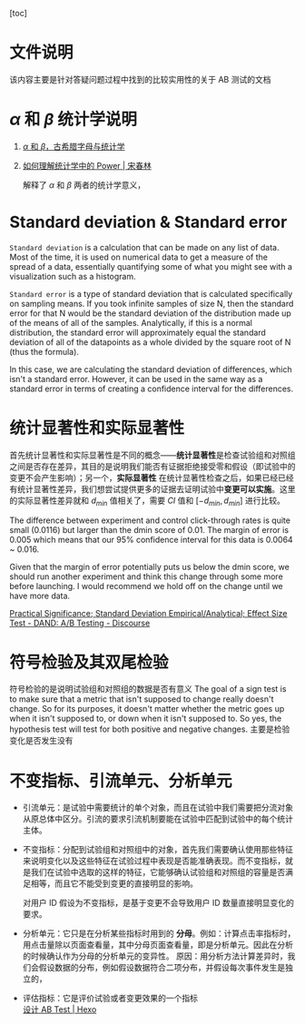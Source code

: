 [toc]

# 文件说明
该内容主要是针对答疑问题过程中找到的比较实用性的关于 AB 测试的文档

# ${\alpha}$ 和 ${\beta}$ 统计学说明
1. [${\alpha}$ 和 ${\beta}$，古希腊字母与统计学](http://www.appadhoc.com/blog/alpha-beta-statics-ab-test/)
2. [如何理解统计学中的 Power | 宋春林](http://songchunlin.net/cn/2014/04/statistical-power/)
	
	解释了 ${\alpha}$ 和 ${\beta}$ 两者的统计学意义，

# Standard deviation & Standard error
`Standard deviation` is a calculation that can be made on any list of data. Most of the time, it is used on numerical data to get a measure of the spread of a data, essentially quantifying some of what you might see with a visualization such as a histogram.

`Standard error` is a type of standard deviation that is calculated specifically on sampling means. If you took infinite samples of size N, then the standard error for that N would be the standard deviation of the distribution made up of the means of all of the samples. Analytically, if this is a normal distribution, the standard error will approximately equal the standard deviation of all of the datapoints as a whole divided by the square root of N (thus the formula).

In this case, we are calculating the standard deviation of differences, which isn't a standard error. However, it can be used in the same way as a standard error in terms of creating a confidence interval for the differences.

# 统计显著性和实际显著性

首先统计显著性和实际显著性是不同的概念——**统计显著性**是检查试验组和对照组之间是否存在差异，其目的是说明我们能否有证据拒绝接受零和假设（即试验中的变更不会产生影响）；另一个，**实际显著性** 在统计显著性检查之后，如果已经已经有统计显著性差异，我们想尝试提供更多的证据去证明试验中**变更可以实施**。这里的实际显著性差异就和 ${d_{min}}$ 值相关了，需要 ${CI}$ 值和 ${[-d_{min},d_{min}]}$ 进行比较。


The difference between experiment and control click-through rates is quite small (0.0116) but larger than the dmin score of 0.01. The margin of error is 0.005 which means that our 95% confidence interval for this data is 0.0064 ~ 0.016.

Given that the margin of error potentially puts us below the dmin score, we should run another experiment and think this change through some more before launching. I would recommend we hold off on the change until we have more data.

[Practical Significance; Standard Deviation Empirical/Analytical; Effect Size Test - DAND: A/B Testing - Discourse](https://discussions.udacity.com/t/practical-significance-standard-deviation-empirical-analytical-effect-size-test/163672)

# 符号检验及其双尾检验
符号检验的是说明试验组和对照组的数据是否有意义
The goal of a sign test is to make sure that a metric that isn't supposed to change really doesn't change. So for its purposes, it doesn't matter whether the metric goes up when it isn't supposed to, or down when it isn't supposed to. So yes, the hypothesis test will test for both positive and negative changes.
主要是检验变化是否发生没有

# 不变指标、引流单元、分析单元
* 引流单元：是试验中需要统计的单个对象，而且在试验中我们需要把分流对象从原总体中区分。引流的要求引流机制要能在试验中匹配到试验中的每个统计主体。

* 不变指标：分配到试验组和对照组中的对象，首先我们需要确认使用那些特征来说明变化以及这些特征在试验过程中表现是否能准确表现。而不变指标，就是我们在试验中选取的这样的特征，它能够确认试验组和对照组的容量是否满足相等，而且它不能受到变更的直接明显的影响。

	对用户 ID 假设为不变指标，是基于变更不会导致用户 ID 数量直接明显变化的要求。

* 分析单元：它只是在分析某些指标时用到的 **分母**。例如：计算点击率指标时，用点击量除以页面查看量，其中分母页面查看量，即是分析单元。因此在分析的时候确认作为分母的分析单元的变异性。
	原因：用分析方法计算差异时，我们会假设数据的分布，例如假设数据符合二项分布，并假设每次事件发生是独立的，
	
* 评估指标：它是评价试验或者变更效果的一个指标	
[设计 AB Test | Hexo](http://lilyalove.com/2017/08/04/AB-test-design/#%E8%AF%84%E4%BC%B0%E6%8C%87%E6%A0%87)
